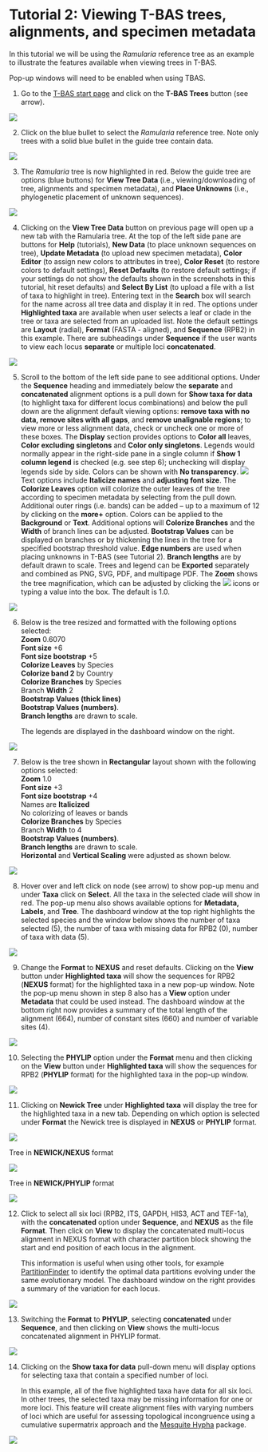# Tutorial 2: Viewing T-BAS trees, alignments, and specimen metadata

In this tutorial we will be using the *Ramularia* reference tree as an example to illustrate the features available when viewing trees in T-BAS.

Pop-up windows will need to be enabled when using TBAS.

1. Go to the [T-BAS start page](https://tbas.vcl.ncsu.edu/tbas2_1/pages/tbas.php) and click on the **T-BAS Trees** button (see arrow).

![](images/tbas-tutorial2a/Tutorial2.1.png)

2. Click on the blue bullet to select the *Ramularia* reference tree.  Note only trees with a solid blue bullet in the guide tree contain data.

![](images/tbas-tutorial2a/Tutorial2.2.png)

3. The *Ramularia* tree is now highlighted in red.  Below the guide tree are options (blue buttons) for **View Tree Data** (i.e., viewing/downloading of tree, alignments and specimen metadata), and **Place Unknowns** (i.e., phylogenetic placement of unknown sequences).

![](images/tbas-tutorial2a/Tutorial2.3.png)

4. Clicking on the **View Tree Data** button on previous page will open up a new tab with the Ramularia tree. At the top of the left side pane are buttons for **Help** (tutorials), **New Data** (to place unknown sequences on tree), **Update Metadata** (to upload new specimen metadata), **Color Editor** (to assign new colors to attributes in tree), **Color Reset** (to restore colors to default settings), **Reset Defaults** (to restore default settings; if your settings do not show the defaults shown in the screenshots in this tutorial, hit reset defaults) and **Select By List** (to upload a file with a list of taxa to highlight in tree). Entering text in the **Search** box will search for the name across all tree data and display it in red.  The options under **Highlighted taxa** are available when user selects a leaf or clade in the tree or taxa are selected from an uploaded list.  Note the default settings are **Layout** (radial), **Format** (FASTA - aligned), and **Sequence** (RPB2) in this example.  There are subheadings under **Sequence** if the user wants to view each locus **separate** or multiple loci **concatenated**.

![](images/tbas-tutorial2a/Tutorial2.4.png)

5. Scroll to the bottom of the left side pane to see additional options. Under the **Sequence** heading and immediately below the **separate** and **concatenated** alignment options is a pull down for **Show taxa for data** (to highlight taxa for different locus combinations) and below the pull down are the alignment default viewing options: **remove taxa with no data, remove sites with all gaps**, and **remove unalignable regions**; to view more or less alignment data, check or uncheck one or more of these boxes. The **Display** section provides options to **Color all** leaves, **Color excluding singletons** and **Color only singletons**. Legends would normally appear in the right-side pane in a single column if **Show 1 column legend** is checked (e.g. see step 6); unchecking will display legends side by side. Colors can be shown with **No transparency**.
![](images/tbas-tutorial2a/Tutorial2.5.1.png)
Text options include **Italicize names** and **adjusting font size**. The **Colorize Leaves** option will colorize the outer leaves of the tree according to specimen metadata by selecting from the pull down.  Additional outer rings (i.e. bands) can be added – up to a maximum of 12 by clicking on the **more+** option. Colors can be applied to the **Background** or **Text**. Additional options will **Colorize Branches** and the **Width** of branch lines can be adjusted. **Bootstrap Values** can be displayed on branches or by thickening the lines in the tree for a specified bootstrap threshold value. **Edge numbers** are used when placing unknowns in T-BAS (see Tutorial 2). **Branch lengths** are by default drawn to scale. Trees and legend can be **Exported** separately and combined as PNG, SVG, PDF, and multipage PDF. The **Zoom** shows the tree magnification, which can be adjusted by clicking the ![](images/tbas-tutorial2a/magnifier.jpg) icons or typing a value into the box. The default is 1.0.

![](images/tbas-tutorial2a/Tutorial2.5.2.png)

6. Below is the tree resized and formatted with the following options selected:  
   **Zoom** 0.6070  
   **Font size** +6  
   **Font size bootstrap** +5  
   **Colorize Leaves** by Species  
   **Colorize band 2** by Country  
   **Colorize Branches** by Species  
   Branch **Width** 2  
   **Bootstrap Values (thick lines)**  
   **Bootstrap Values (numbers)**.  
   **Branch lengths** are drawn to scale.  

   The legends are displayed in the dashboard window on the right.
   
![](images/tbas-tutorial2a/Tutorial2.6.png)

7. Below is the tree shown in **Rectangular** layout shown with the following options selected:  
   **Zoom** 1.0  
   **Font size** +3  
   **Font size bootstrap** +4  
   Names are **Italicized**  
   No colorizing of leaves or bands  
   **Colorize Branches** by Species  
   Branch **Width** to 4  
   **Bootstrap Values (numbers)**.  
   **Branch lengths** are drawn to scale.  
   **Horizontal** and **Vertical Scaling** were adjusted as shown below.  
   
![](images/tbas-tutorial2a/Tutorial2.7.png)

8. Hover over and left click on node (see arrow) to show pop-up menu and under **Taxa** click on **Select**.  All the taxa in the selected clade will show in red. The pop-up menu also shows available options for **Metadata, Labels**, and **Tree**. The dashboard window at the top right highlights the selected species and the window below shows the number of taxa selected (5), the number of taxa with missing data for RPB2 (0), number of taxa with data (5).

![](images/tbas-tutorial2a/Tutorial2.8.png)

9. Change the **Format** to **NEXUS** and reset defaults. Clicking on the **View** button under **Highlighted taxa** will show the sequences for RPB2 (**NEXUS** format) for the highlighted taxa in a new pop-up window. Note the pop-up menu shown in step 8 also has a **View** option under **Metadata** that could be used instead. The dashboard window at the bottom right now provides a summary of the total length of the alignment (664), number of constant sites (660) and number of variable sites (4).

![](images/tbas-tutorial2a/Tutorial2.9.png)

10. Selecting the **PHYLIP** option under the **Format** menu and then clicking on the **View** button under **Highlighted taxa** will show the sequences for RPB2 (**PHYLIP** format) for the highlighted taxa in the pop-up window.

![](images/tbas-tutorial2a/Tutorial2.10.png)

11. Clicking on **Newick Tree** under **Highlighted taxa** will display the tree for the highlighted taxa in a new tab.  Depending on which option is selected under **Format** the Newick tree is displayed in **NEXUS** or **PHYLIP** format.

![](images/tbas-tutorial2a/Tutorial2.11.png)

Tree in **NEWICK/NEXUS** format

![](images/tbas-tutorial2a/Tutorial2.11.2.png)

Tree in **NEWICK/PHYLIP** format

![](images/tbas-tutorial2a/Tutorial2.11.3.png)

12. Click to select all six loci (RPB2, ITS, GAPDH, HIS3, ACT and TEF-1a), with the **concatenated** option under **Sequence**, and **NEXUS** as the file **Format**. Then click on **View** to display the concatenated multi-locus alignment in NEXUS format with character partition block showing the start and end position of each locus in the alignment.

    This information is useful when using other tools, for example [PartitionFinder](http://www.robertlanfear.com/partitionfinder/) to identify the optimal data partitions evolving under the same evolutionary model. The dashboard window on the right provides a summary of the variation for each locus.
    
![](images/tbas-tutorial2a/Tutorial2.12.png)

13. Switching the **Format** to **PHYLIP**, selecting **concatenated** under **Sequence**, and then clicking on **View** shows the multi-locus concatenated alignment in PHYLIP format.

![](images/tbas-tutorial2a/Tutorial2.13.png)

14. Clicking on the **Show taxa for data** pull-down menu will display options for selecting taxa that contain a specified number of loci.

    In this example, all of the five highlighted taxa have data for all six loci. In other trees, the selected taxa may be missing information for one or more loci. This feature will create alignment files with varying numbers of loci which are useful for assessing topological incongruence using a cumulative supermatrix approach and the [Mesquite Hypha](http://mesquiteproject.org/packages/hypha/manual/index.html) package.
    
![](images/tbas-tutorial2a/Tutorial2.14.png)
